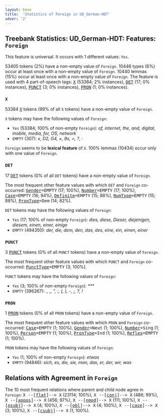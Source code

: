 ```yaml
---
layout: base
title:  'Statistics of Foreign in UD_German-HDT'
udver: '2'
---
```


## Treebank Statistics: UD_German-HDT: Features: `Foreign`

This feature is universal.
It occurs with 1 different values: `Yes`.

53405 tokens (2%) have a non-empty value of `Foreign`.
10446 types (6%) occur at least once with a non-empty value of `Foreign`.
10440 lemmas (15%) occur at least once with a non-empty value of `Foreign`.
The feature is used with 4 part-of-speech tags: <tt><a href="de_hdt-pos-X.html">X</a></tt> (53384; 2% instances), <tt><a href="de_hdt-pos-DET.html">DET</a></tt> (17; 0% instances), <tt><a href="de_hdt-pos-PUNCT.html">PUNCT</a></tt> (3; 0% instances), <tt><a href="de_hdt-pos-PRON.html">PRON</a></tt> (1; 0% instances).

### `X`

53384 <tt><a href="de_hdt-pos-X.html">X</a></tt> tokens (99% of all `X` tokens) have a non-empty value of `Foreign`.

`X` tokens may have the following values of `Foreign`:

* `Yes` (53384; 100% of non-empty `Foreign`): <em>of, internet, the, and, digital, mobile, media, for, OS, network</em>
* `EMPTY` (307): <em>x, D2, G4, ×, 9x, =, ?, ·</em>

`Foreign` seems to be **lexical feature** of `X`. 100% lemmas (10434) occur only with one value of `Foreign`.

### `DET`

17 <tt><a href="de_hdt-pos-DET.html">DET</a></tt> tokens (0% of all `DET` tokens) have a non-empty value of `Foreign`.

The most frequent other feature values with which `DET` and `Foreign` co-occurred: <tt><a href="de_hdt-feat-Gender.html">Gender</a></tt><tt>=EMPTY</tt> (17; 100%), <tt><a href="de_hdt-feat-Number.html">Number</a></tt><tt>=EMPTY</tt> (17; 100%), <tt><a href="de_hdt-feat-Case.html">Case</a></tt><tt>=EMPTY</tt> (16; 94%), <tt><a href="de_hdt-feat-Definite.html">Definite</a></tt><tt>=EMPTY</tt> (15; 88%), <tt><a href="de_hdt-feat-NumType.html">NumType</a></tt><tt>=EMPTY</tt> (15; 88%), <tt><a href="de_hdt-feat-PronType.html">PronType</a></tt><tt>=Dem</tt> (14; 82%).

`DET` tokens may have the following values of `Foreign`:

* `Yes` (17; 100% of non-empty `Foreign`): <em>dies, diese, Dieser, diejenigen, diesem, einen, einer, einige</em>
* `EMPTY` (494350): <em>der, die, dem, den, das, des, eine, ein, einen, einer</em>

### `PUNCT`

3 <tt><a href="de_hdt-pos-PUNCT.html">PUNCT</a></tt> tokens (0% of all `PUNCT` tokens) have a non-empty value of `Foreign`.

The most frequent other feature values with which `PUNCT` and `Foreign` co-occurred: <tt><a href="de_hdt-feat-PunctType.html">PunctType</a></tt><tt>=EMPTY</tt> (3; 100%).

`PUNCT` tokens may have the following values of `Foreign`:

* `Yes` (3; 100% of non-empty `Foreign`): <em>***</em>
* `EMPTY` (396267): <em>., ,, ", :, (, ), -, ;, ?, !</em>

### `PRON`

1 <tt><a href="de_hdt-pos-PRON.html">PRON</a></tt> tokens (0% of all `PRON` tokens) have a non-empty value of `Foreign`.

The most frequent other feature values with which `PRON` and `Foreign` co-occurred: <tt><a href="de_hdt-feat-Case.html">Case</a></tt><tt>=EMPTY</tt> (1; 100%), <tt><a href="de_hdt-feat-Gender.html">Gender</a></tt><tt>=Neut</tt> (1; 100%), <tt><a href="de_hdt-feat-Number.html">Number</a></tt><tt>=Sing</tt> (1; 100%), <tt><a href="de_hdt-feat-Person.html">Person</a></tt><tt>=EMPTY</tt> (1; 100%), <tt><a href="de_hdt-feat-PronType.html">PronType</a></tt><tt>=Ind</tt> (1; 100%), <tt><a href="de_hdt-feat-Reflex.html">Reflex</a></tt><tt>=EMPTY</tt> (1; 100%).

`PRON` tokens may have the following values of `Foreign`:

* `Yes` (1; 100% of non-empty `Foreign`): <em>etwas</em>
* `EMPTY` (94846): <em>sich, es, die, sie, man, das, er, der, wir, was</em>

## Relations with Agreement in `Foreign`

The 10 most frequent relations where parent and child node agree in `Foreign`:
<tt>X --[<tt><a href="de_hdt-dep-flat.html">flat</a></tt>]--> X</tt> (23114; 100%),
<tt>X --[<tt><a href="de_hdt-dep-conj.html">conj</a></tt>]--> X</tt> (486; 99%),
<tt>X --[<tt><a href="de_hdt-dep-appos.html">appos</a></tt>]--> X</tt> (456; 97%),
<tt>X --[<tt><a href="de_hdt-dep-nmod.html">nmod</a></tt>]--> X</tt> (111; 100%),
<tt>X --[<tt><a href="de_hdt-dep-nsubj.html">nsubj</a></tt>]--> X</tt> (4; 100%),
<tt>X --[<tt><a href="de_hdt-dep-obl.html">obl</a></tt>]--> X</tt> (4; 100%),
<tt>X --[<tt><a href="de_hdt-dep-case.html">case</a></tt>]--> X</tt> (3; 100%),
<tt>X --[<tt><a href="de_hdt-dep-csubj.html">csubj</a></tt>]--> X</tt> (1; 100%).

